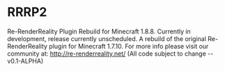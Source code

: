 # RRRP2
Re-RenderReality Plugin Rebuild for Minecraft 1.8.8. 
Currently in development, release currently unscheduled. 
A rebuild of the original Re-RenderReality plugin for Minecraft 1.7.10. 
For more info please visit our community at: http://re-renderreality.net/ 
(All code subject to change -- v0.1-ALPHA) 